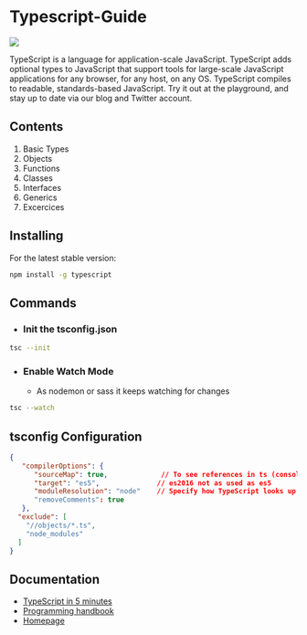 # Typescript-Guide

![](https://cdn.icon-icons.com/icons2/2107/PNG/512/file_type_typescript_icon_130108.png)

TypeScript is a language for application-scale JavaScript. TypeScript adds optional types to JavaScript that support tools for large-scale JavaScript applications for any browser, for any host, on any OS. TypeScript compiles to readable, standards-based JavaScript. Try it out at the playground, and stay up to date via our blog and Twitter account.

## Contents

1. Basic Types
2. Objects
3. Functions
4. Classes
5. Interfaces
6. Generics
7. Excercices

## Installing

For the latest stable version:

```bash
npm install -g typescript
```

## Commands

- ### Init the tsconfig.json

```bash
tsc --init
```

- ### Enable Watch Mode
  - As nodemon or sass it keeps watching for changes

```bash
tsc --watch
```

## tsconfig Configuration

```json
{
   "compilerOptions": {
      "sourceMap": true,             // To see references in ts (console.log) but generate a new .map file for each ts
      "target": "es5",              // es2016 not as used as es5
      "moduleResolution": "node"    // Specify how TypeScript looks up a file from a given module specifier.
      "removeComments": true
   },
  "exclude": [
    "//objects/*.ts",
    "node_modules"
  ]
}

```

## Documentation

- [TypeScript in 5 minutes](https://www.typescriptlang.org/docs/handbook/typescript-in-5-minutes.html)
- [Programming handbook](https://www.typescriptlang.org/docs/handbook/intro.html)
- [Homepage](https://www.typescriptlang.org/)
